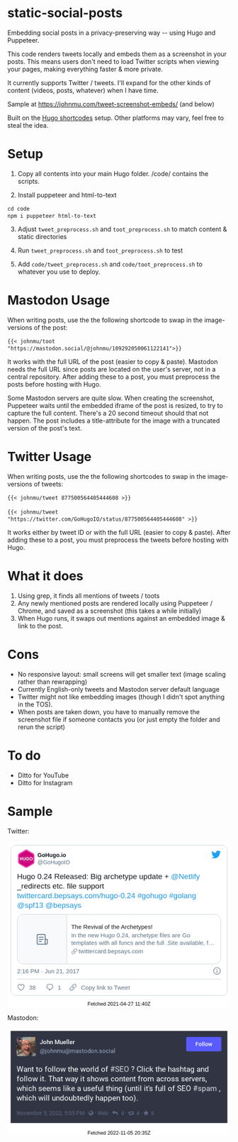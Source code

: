 # static-social-posts
Embedding social posts in a privacy-preserving way -- using Hugo and Puppeteer. 

This code renders tweets locally and embeds them as a screenshot in your posts.
This means users don't need to load Twitter scripts when viewing your pages, making everything faster & more private.

It currently supports Twitter / tweets. 
I'll expand for the other kinds of content (videos, posts, whatever) when I have time. 

Sample at https://johnmu.com/tweet-screenshot-embeds/ (and below)

Built on the [Hugo shortcodes](https://gohugo.io/content-management/shortcodes/#tweet) setup. 
Other platforms may vary, feel free to steal the idea.

# Setup

1. Copy all contents into your main Hugo folder. 
/code/ contains the scripts.

1. Install puppeteer and html-to-text

```
cd code
npm i puppeteer html-to-text
```

3. Adjust `tweet_preprocess.sh` and `toot_preprocess.sh` to match content & static directories

4. Run `tweet_preprocess.sh` and `toot_preprocess.sh` to test

5. Add `code/tweet_preprocess.sh` and `code/toot_preprocess.sh` to whatever you use to deploy.

# Mastodon Usage

When writing posts, use the the following shortcode to swap in the image-versions of the post:

```
{{< johnmu/toot "https://mastodon.social/@johnmu/109292050061122141">}}
```

It works with the full URL of the post (easier to copy & paste).
Mastodon needs the full URL since posts are located on the user's server, not in a central repository.
After adding these to a post, you must preprocess the posts before hosting with Hugo.

Some Mastodon servers are quite slow. When creating the screenshot, Puppeteer waits until the embedded iframe of the post is resized, to try to capture the full content. There's a 20 second timeout should that not happen. The post includes a title-attribute for the image with a truncated version of the post's text.

# Twitter Usage

When writing posts, use the the following shortcodes to swap in the image-versions of tweets:

```
{{< johnmu/tweet 877500564405444608 >}}

{{< johnmu/tweet "https://twitter.com/GoHugoIO/status/877500564405444608" >}}
```

It works either by tweet ID or with the full URL (easier to copy & paste). 
After adding these to a post, you must preprocess the tweets before hosting with Hugo.

# What it does

1. Using grep, it finds all mentions of tweets / toots
2. Any newly mentioned posts are rendered locally using Puppeteer / Chrome, and saved as a screenshot (this takes a while initially)
3. When Hugo runs, it swaps out mentions against an embedded image & link to the post.

# Cons

* No responsive layout: small screens will get smaller text (image scaling rather than rewrapping)
* Currently English-only tweets and Mastodon server default language
* Twitter might not like embedding images (though I didn't spot anything in the TOS).
* When posts are taken down, you have to manually remove the screenshot file if someone contacts you (or just empty the folder and rerun the script)

# To do

* Ditto for YouTube
* Ditto for Instagram

# Sample

Twitter:

![](static/captures/tweet_877500564405444608.png)

Mastodon:

![](static/captures/toot_109292050061122141.png)
